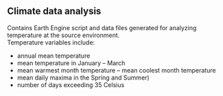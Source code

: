## Climate data analysis 

Contains Earth Engine script and data files generated for analyzing temperature at the source environment.   
Temperature variables include:
- annual mean temperature
- mean temperature in January – March
- mean warmest month temperature – mean coolest month temperature 
- mean daily maxima in the Spring and Summer)
- number of days exceeding 35 Celsius
